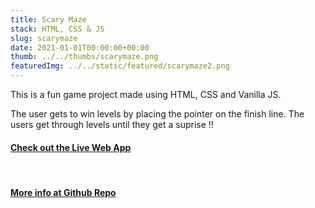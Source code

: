 ```yaml
---
title: Scary Maze
stack: HTML, CSS & JS
slug: scarymaze
date: 2021-01-01T00:00:00+00:00
thumb: ../../thumbs/scarymaze.png
featuredImg: ../../static/featured/scarymaze2.png
---
```


This is a fun game project made using HTML, CSS and Vanilla JS.

The user gets to win levels by placing the pointer on the finish line. The users get through levels until they get a suprise !!

#### [ Check out the Live Web App ](https://mazify.netlify.app/)

<br/>

#### [ More info at Github Repo ](https://github.com/Pratham660/Scary_Maze)
